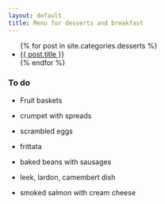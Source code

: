 ```yaml
---
layout: default
title: Menu for desserts and breakfast
---
```


  <ul>
    {% for post in site.categories.desserts %}
      <li><a href="{{ post.url | prepend: site.baseurl }}">{{ post.title }}</a></li>
    {% endfor %}
  </ul>

### To do

* Fruit baskets

* crumpet with spreads
* scrambled eggs
* frittata
* baked beans with sausages
* leek, lardon, camembert dish
* smoked salmon with cream cheese